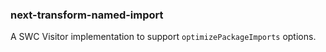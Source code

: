 ### next-transform-named-import

A SWC Visitor implementation to support `optimizePackageImports` options.